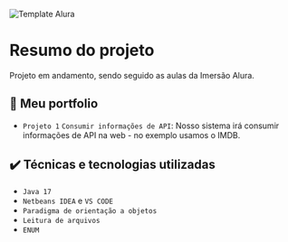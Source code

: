 ![Template Alura](https://viniciusghizi.files.wordpress.com/2022/07/industrias_timmerman_logo__5_-removebg-preview.png?w=500)


# Resumo do projeto
Projeto em andamento, sendo seguido as aulas da Imersão Alura.

## 🔨 Meu portfolio

- `Projeto 1` `Consumir informações de API`: Nosso sistema irá consumir informações de API na web - no exemplo usamos o IMDB.

## ✔️ Técnicas e tecnologias utilizadas

- ``Java 17``
- ``Netbeans IDEA`` e ``VS CODE``
- ``Paradigma de orientação a objetos``
- ``Leitura de arquivos``
- ``ENUM``


